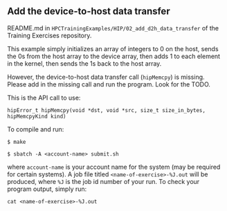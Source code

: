 
## Add the device-to-host data transfer

README.md in `HPCTrainingExamples/HIP/02_add_d2h_data_transfer` of the Training Exercises repository.

This example simply initializes an array of integers to 0 on the host, sends the 0s from the host array to the device array, then adds 1 to each element in the kernel, then sends the 1s back to the host array.

However, the device-to-host data transfer call (`hipMemcpy`) is missing. Please add in the missing call and run the program. Look for the TODO.

This is the API call to use:
```
hipError_t hipMemcpy(void *dst, void *src, size_t size_in_bytes, hipMemcpyKind kind)
```

To compile and run:
```
$ make

$ sbatch -A <account-name> submit.sh
```
where `account-name` is your account name for the system (may be required for certain systems). A job file titled `<name-of-exercise>-%J.out` will be produced, where `%J` is the job id number of your run. To check your program output, simply run:
```
cat <name-of-exercise>-%J.out
```
